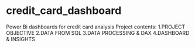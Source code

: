 # credit_card_dashboard
Power Bi dashboards for credit card analysis
Project contents:
1.PROJECT OBJECTIVE
2.DATA FROM SQL
3.DATA PROCESSING & DAX
4.DASHBOARD & INSIGHTS

